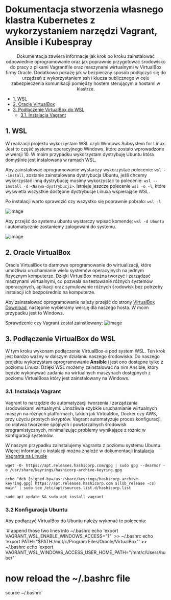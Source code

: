 # Dokumentacja stworzenia własnego klastra Kubernetes z wykorzystaniem narzędzi Vagrant, Ansible i Kubespray

<p style="text-align:center;">
Dokumentacja zawiera informacje jak krok po kroku zainstalować odpowiednie oprogramowanie oraz jak poprawnie przygotować środowisko do pracy z plikami Vagrantfile oraz maszynami wirtualnymi w VirtualBox firmy Oracle. Dodatkowo pokażę jak w bezpieczny sposób podłączyć się do urządzeń z wykorzystaniem ssh i klucza publicznego w celu zabezpieczenia komunikacji pomiędzy hostem sterującym a hostami w klastrze.
</p>

- [1. WSL](#1-wsl)
- [2. Oracle VirtualBox](#2-Oracle-VirtualBox)
- [3. Podłączenie VirtualBox do WSL](#3-Podłączenie-VirtualBox-do-WSL)
  - [3.1. Instalacja Vagrant](#31-Instalacja-Vagrant)


## 1. WSL
W realizacji projektu wykorzystam WSL czyli Windows Subsystem for Linux. Jest to część systemu operacyjnego Windows, które zostało wprowadzone w wersji 10. W moim przypadku wykorzystam dystrybuję Ubuntu która domyślnie jest instalowana w ramach WSL.

Aby zainstalować oprogramowanie wystarczy wykorzystać polecenie: `wsl --install`, zostanie zainstalowana dystrybucja Ubuntu, jeśli chcemy wykorzystać inną dystrybucję musimy wykorzystać to polecenie: `wsl --install -d <Nazwa-dystrybucji>`. Istnieje jeszcze polecenie `wsl -o -l`, które wyświetla wszystkie dostępne dystrybucje Linuxa wspierające WSL.

Po instalacji warto sprawdzić czy wszystko się poprawnie pobrało: `wsl -l`

![image](https://github.com/user-attachments/assets/44a1f80a-d9ba-4937-bf79-282856ad8e1a)

Aby przejść do systemu ubuntu wystarczy wpisać komendę: `wsl -d Ubuntu` i automatycznie zostaniemy zalogowani do systemu. 

![image](https://github.com/user-attachments/assets/918644af-509d-4bd9-b4f8-7391da661102)

## 2. Oracle VirtualBox
Oracle VirtualBox to darmowe oprogramowanie do wirtualizacji, które umożliwia uruchamianie wielu systemów operacyjnych na jednym fizycznym komputerze. Dzięki VirtualBox można tworzyć i zarządzać maszynami wirtualnymi, co pozwala na testowanie różnych systemów operacyjnych, aplikacji oraz symulowanie różnych środowisk bez potrzeby instalacji ich bezpośrednio na komputerze.

Aby zainstalować oprogramowanie należy przejść do strony [VirtualBox Download](https://www.virtualbox.org/wiki/Downloads), następnie wybieramy wersję dla naszego hosta. W moim przypadku jest to Windows.

Sprawdzenie czy Vagrant został zainstlowany:
![image](https://github.com/user-attachments/assets/537feb4e-8f44-4f8c-ae71-2477ef6f110e)

## 3. Podłączenie VirtualBox do WSL
W tym kroku wykonam podłączenie VirtualBox-a pod system WSL. Ten krok jest bardzo ważny w dalszym działaniu naszego środowiska. Do naszego projektu wykorzystam oprogramowanie **Ansible** i jest ono dostępne tylko z poziomu Linuxa. Dzięki WSL możemy zainstalować na nim Ansible, który będzie wykonywać zadania na wirtualnych maszynach dostępnych z poziomu VirtualBoxa który jest zainstalowany na Windows.

### 3.1. Instalacja Vagrant 
Vagrant to narzędzie do automatyzacji tworzenia i zarządzania środowiskami wirtualnymi. Umożliwia szybkie uruchamianie wirtualnych maszyn na różnych platformach, takich jak VirtualBox, Docker czy AWS, przy użyciu prostych skryptów. Vagrant automatyzuje proces konfiguracji, co ułatwia tworzenie spójnych i powtarzalnych środowisk programistycznych, minimalizując problemy wynikające z różnic w konfiguracji systemów.

W naszym przypadku zainstalujemy Vagranta z poziomu systemu Ubuntu. Więcej informacji o instalacji można znaleźć w dokumentacji [Instalacja Vagranta na Linuxie](https://developer.hashicorp.com/vagrant/install#linux)

`wget -O- https://apt.releases.hashicorp.com/gpg | sudo gpg --dearmor -o /usr/share/keyrings/hashicorp-archive-keyring.gpg`

`echo "deb [signed-by=/usr/share/keyrings/hashicorp-archive-keyring.gpg] https://apt.releases.hashicorp.com $(lsb_release -cs) main" | sudo tee /etc/apt/sources.list.d/hashicorp.list`

`sudo apt update && sudo apt install vagrant`

### 3.2 Konfiguracja Ubuntu
Aby podłączyć VirtualBox do Ubuntu należy wykonać te polecenia:

`# append those two lines into ~/.bashrc
echo 'export VAGRANT_WSL_ENABLE_WINDOWS_ACCESS="1"' >> ~/.bashrc
echo 'export PATH="$PATH:/mnt/c/Program Files/Oracle/VirtualBox"' >> ~/.bashrc
echo 'export VAGRANT_WSL_WINDOWS_ACCESS_USER_HOME_PATH="/mnt/c/Users/huber"'
# now reload the ~/.bashrc file
source ~/.bashrc`
